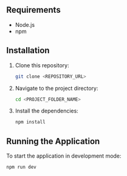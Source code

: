 ## Requirements

- Node.js
- npm

## Installation

1. Clone this repository:
    ```bash
    git clone <REPOSITORY_URL>
    ```

2. Navigate to the project directory:
    ```bash
    cd <PROJECT_FOLDER_NAME>
    ```

3. Install the dependencies:
    ```bash
    npm install
    ```

## Running the Application

To start the application in development mode:

```bash
npm run dev
